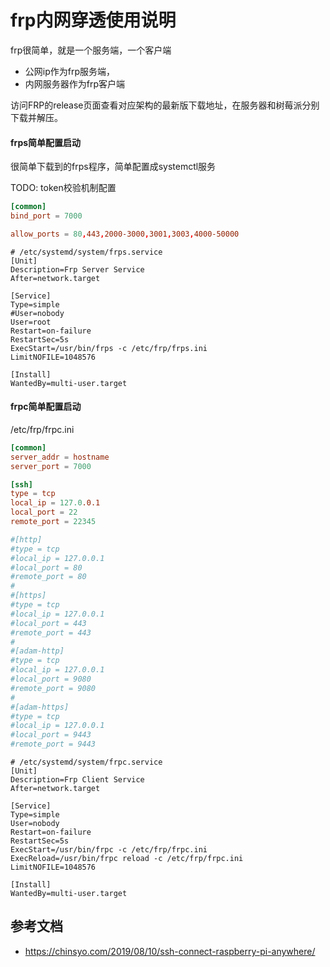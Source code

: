 # frp内网穿透使用说明

frp很简单，就是一个服务端，一个客户端

* 公网ip作为frp服务端，
* 内网服务器作为frp客户端

访问FRP的release页面查看对应架构的最新版下载地址，在服务器和树莓派分别下载并解压。

#### frps简单配置启动

很简单下载到的frps程序，简单配置成systemctl服务

TODO: token校验机制配置

```conf
[common]
bind_port = 7000

allow_ports = 80,443,2000-3000,3001,3003,4000-50000
```

```systemd
# /etc/systemd/system/frps.service
[Unit]
Description=Frp Server Service
After=network.target

[Service]
Type=simple
#User=nobody
User=root
Restart=on-failure
RestartSec=5s
ExecStart=/usr/bin/frps -c /etc/frp/frps.ini
LimitNOFILE=1048576

[Install]
WantedBy=multi-user.target
```

#### frpc简单配置启动

/etc/frp/frpc.ini
```conf
[common]
server_addr = hostname
server_port = 7000

[ssh]
type = tcp
local_ip = 127.0.0.1
local_port = 22
remote_port = 22345

#[http]
#type = tcp
#local_ip = 127.0.0.1
#local_port = 80
#remote_port = 80
#
#[https]
#type = tcp
#local_ip = 127.0.0.1
#local_port = 443
#remote_port = 443
#
#[adam-http]
#type = tcp
#local_ip = 127.0.0.1
#local_port = 9080
#remote_port = 9080
#
#[adam-https]
#type = tcp
#local_ip = 127.0.0.1
#local_port = 9443
#remote_port = 9443
```

```systemd
# /etc/systemd/system/frpc.service
[Unit]
Description=Frp Client Service
After=network.target

[Service]
Type=simple
User=nobody
Restart=on-failure
RestartSec=5s
ExecStart=/usr/bin/frpc -c /etc/frp/frpc.ini
ExecReload=/usr/bin/frpc reload -c /etc/frp/frpc.ini
LimitNOFILE=1048576

[Install]
WantedBy=multi-user.target
```

## 参考文档

* https://chinsyo.com/2019/08/10/ssh-connect-raspberry-pi-anywhere/
